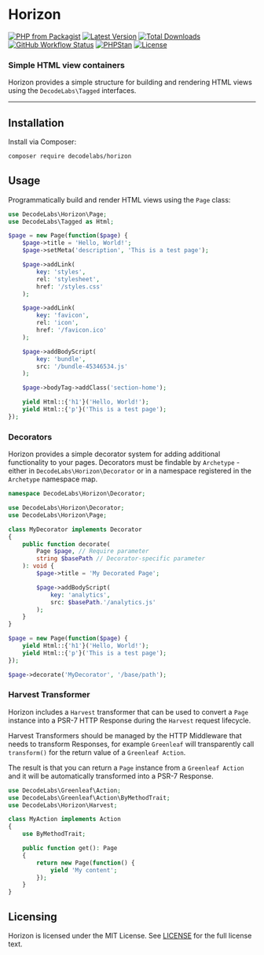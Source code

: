 # Horizon

[![PHP from Packagist](https://img.shields.io/packagist/php-v/decodelabs/horizon?style=flat)](https://packagist.org/packages/decodelabs/horizon)
[![Latest Version](https://img.shields.io/packagist/v/decodelabs/horizon.svg?style=flat)](https://packagist.org/packages/decodelabs/horizon)
[![Total Downloads](https://img.shields.io/packagist/dt/decodelabs/horizon.svg?style=flat)](https://packagist.org/packages/decodelabs/horizon)
[![GitHub Workflow Status](https://img.shields.io/github/actions/workflow/status/decodelabs/horizon/integrate.yml?branch=develop)](https://github.com/decodelabs/horizon/actions/workflows/integrate.yml)
[![PHPStan](https://img.shields.io/badge/PHPStan-enabled-44CC11.svg?longCache=true&style=flat)](https://github.com/phpstan/phpstan)
[![License](https://img.shields.io/packagist/l/decodelabs/horizon?style=flat)](https://packagist.org/packages/decodelabs/horizon)

### Simple HTML view containers

Horizon provides a simple structure for building and rendering HTML views using the <code>DecodeLabs\Tagged</code> interfaces.

---

## Installation

Install via Composer:

```bash
composer require decodelabs/horizon
```

## Usage

Programmatically build and render HTML views using the `Page` class:

```php
use DecodeLabs\Horizon\Page;
use DecodeLabs\Tagged as Html;

$page = new Page(function($page) {
    $page->title = 'Hello, World!';
    $page->setMeta('description', 'This is a test page');

    $page->addLink(
        key: 'styles',
        rel: 'stylesheet',
        href: '/styles.css'
    );

    $page->addLink(
        key: 'favicon',
        rel: 'icon',
        href: '/favicon.ico'
    );

    $page->addBodyScript(
        key: 'bundle',
        src: '/bundle-45346534.js'
    );

    $page->bodyTag->addClass('section-home');

    yield Html::{'h1'}('Hello, World!');
    yield Html::{'p'}('This is a test page');
});
```

### Decorators

Horizon provides a simple decorator system for adding additional functionality to your pages.
Decorators must be findable by `Archetype` - either in `DecodeLabs\Horizon\Decorator` or in a namespace registered in the `Archetype` namespace map.

```php
namespace DecodeLabs\Horizon\Decorator;

use DecodeLabs\Horizon\Decorator;
use DecodeLabs\Horizon\Page;

class MyDecorator implements Decorator
{
    public function decorate(
        Page $page, // Require parameter
        string $basePath // Decorator-specific parameter
    ): void {
        $page->title = 'My Decorated Page';

        $page->addBodyScript(
            key: 'analytics',
            src: $basePath.'/analytics.js'
        );
    }
}

$page = new Page(function($page) {
    yield Html::{'h1'}('Hello, World!');
    yield Html::{'p'}('This is a test page');
});

$page->decorate('MyDecorator', '/base/path');
```


### Harvest Transformer

Horizon includes a `Harvest` transformer that can be used to convert a `Page` instance into a PSR-7 HTTP Response during the `Harvest` request lifecycle.

Harvest Transformers should be managed by the HTTP Middleware that needs to transform Responses, for example `Greenleaf` will transparently call `transform()` for the return value of a `Greenleaf Action`.

The result is that you can return a `Page` instance from a `Greenleaf Action` and it will be automatically transformed into a PSR-7 Response.

```php
use DecodeLabs\Greenleaf\Action;
use DecodeLabs\Greenleaf\Action\ByMethodTrait;
use DecodeLabs\Horizon\Harvest;

class MyAction implements Action
{
    use ByMethodTrait;

    public function get(): Page
    {
        return new Page(function() {
            yield 'My content';
        });
    }
}
```

## Licensing

Horizon is licensed under the MIT License. See [LICENSE](./LICENSE) for the full license text.
